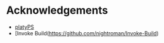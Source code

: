 # Acknowledgements

- [platyPS](https://github.com/PowerShell/platyPS)
- [Invoke Build(https://github.com/nightroman/Invoke-Build)